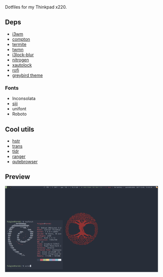 Dotfiles for my Thinkpad x220.

## Deps
* [i3wm](https://i3wm.org/)
* [compton](https://github.com/chjj/compton)
* [termite](https://github.com/thestinger/termite)
* [twmn](https://github.com/sboli/twmn)
* [i3lock-blur](https://github.com/karulont/i3lock-blur)
* [nitrogen](https://github.com/l3ib/nitrogen)
* [xautolock](https://github.com/l0b0/xautolock)
* [rofi](https://github.com/DaveDavenport/rofi)
* [greybird theme](https://github.com/shimmerproject/Greybird)
### Fonts
* Inconsolata
* [siji](https://github.com/fauno/siji)
* unifont
* Roboto
## Cool utils
* [hstr](https://github.com/dvorka/hstr)
* [trans](https://github.com/soimort/translate-shell)
* [tldr](https://github.com/raylee/tldr)
* [ranger](https://github.com/ranger/ranger)
* [qutebrowser](https://github.com/qutebrowser/qutebrowser)

## Preview
![dotfiles preview](https://github.com/rszczers/dotfiles/raw/master/tmp/scrot.png)
